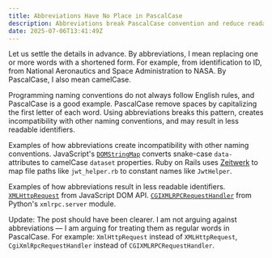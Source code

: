 ```yaml
---
title: Abbreviations Have No Place in PascalCase
description: Abbreviations break PascalCase convention and reduce readability.
date: 2025-07-06T13:41:49Z
---
```


Let us settle the details in advance. By abbreviations, I mean replacing one or more words with a shortened form. For example, from identification to ID, from National Aeronautics and Space Administration to NASA. By PascalCase, I also mean camelCase.

Programming naming conventions do not always follow English rules, and PascalCase is a good example. PascalCase remove spaces by capitalizing the first letter of each word. Using abbreviations breaks this pattern, creates incompatibility with other naming conventions, and may result in less readable identifiers.

Examples of how abbreviations create incompatibility with other naming conventions. JavaScript's [`DOMStringMap`] converts snake-case `data-` attributes to camelCase `dataset` properties. Ruby on Rails uses [Zeitwerk] to map file paths like `jwt_helper.rb` to constant names like `JwtHelper`.

Examples of how abbreviations result in less readable identifiers. [`XMLHttpRequest`] from JavaScript DOM API. [`CGIXMLRPCRequestHandler`] from Python's `xmlrpc.server` module.

Update: The post should have been clearer. I am not arguing against abbreviations — I am arguing for treating them as regular words in PascalCase. For example: `XmlHttpRequest` instead of `XMLHttpRequest`, `CgiXmlRpcRequestHandler` instead of `CGIXMLRPCRequestHandler`.

<!-- Footnotes -->

[`DOMStringMap`]: https://developer.mozilla.org/en-US/docs/Web/API/HTMLElement/dataset/#name_conversion
[Zeitwerk]: https://github.com/fxn/zeitwerk/blob/v2.7.3/README.md#the-idea-file-paths-match-constant-paths
[`XMLHttpRequest`]: https://developer.mozilla.org/en-US/docs/Web/API/XMLHttpRequest/
[`CGIXMLRPCRequestHandler`]: https://github.com/python/cpython/blob/v3.13.5/Lib/xmlrpc/server.py#L636
